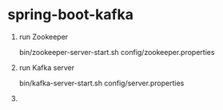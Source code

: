# spring-boot-kafka

1.  run Zookeeper
    
    bin/zookeeper-server-start.sh config/zookeeper.properties

2.  run Kafka server

    bin/kafka-server-start.sh config/server.properties
    
3.  
